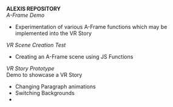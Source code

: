**ALEXIS REPOSITORY**<br>
*A-Frame Demo*
- Experimentation of various A-Frame functions which may be implemented into the VR Story

*VR Scene Creation Test*
- Creating an A-Frame scene using JS Functions

*VR Story Prototype*<br>
Demo to showcase a VR Story
- Changing Paragraph animations
- Switching Backgrounds
- 

